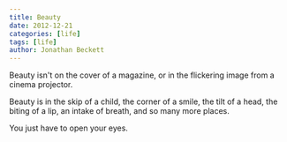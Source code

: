 ```yaml
---
title: Beauty
date: 2012-12-21
categories: [life]
tags: [life]
author: Jonathan Beckett
---
```


Beauty isn't on the cover of a magazine, or in the flickering image from a cinema projector.

Beauty is in the skip of a child, the corner of a smile, the tilt of a head, the biting of a lip, an intake of breath, and so many more places.

You just have to open your eyes.